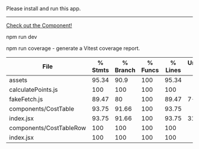 Please install and run this app.

---
[Check out the Component!](https://thegetitguy.github.io/charter-project/dist/)

npm run dev

npm run coverage - generate a Vitest coverage report.  

File                     | % Stmts | % Branch | % Funcs | % Lines | Uncovered Line #s 
-------------------------|---------|----------|---------|---------|-------------------
 assets                  |   95.34 |     90.9 |     100 |   95.34 | 
  calculatePoints.js     |     100 |      100 |     100 |     100 | 
  fakeFetch.js           |   89.47 |       80 |     100 |   89.47 | 7-8
 components/CostTable    |   93.75 |    91.66 |     100 |   93.75 | 
  index.jsx              |   93.75 |    91.66 |     100 |   93.75 | 31-34
 components/CostTableRow |     100 |      100 |     100 |     100 | 
  index.jsx              |     100 |      100 |     100 |     100 | 